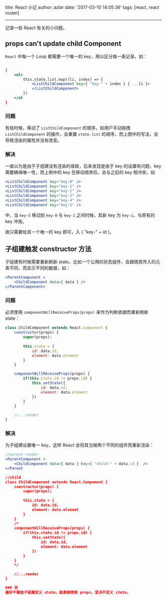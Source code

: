 title: React 小记
author: azlar
date: '2017-03-10 14:05:36'
tags: [react, react router]

---

记录一些 React 有关的小问题。
<!-- desc -->

## props can't update child Component
`React` 中每一个 *Loop* 都需要一个唯一的 key，用以区分每一条记录，如：

```jsx

{
	<ul>
		this.state.list.map((li, index) => {
			<ListChildComponent key={ "key-" + index } { ...li }>
			</ListChildComponent>
		})
	</ul
}
```

### 问题
有些时候，移动了 `ListChildComponent` 的顺序，如用户手动拖拽 `ListChildComponent` 的操作，会重置 `state.list` 的顺序，而上图中的写法，会导致渲染的属性并没有改变。

### 解决
一直以为是由于子组建没有渲染的缘故，后来发现是由于 key 的设置有问题，key 需要确保唯一性，而上例中的 key 在移动顺序后，会与之前的 key 相冲突，如

```jsx
<ListChildComponent key="key-0" />
<ListChildComponent key="key-1" />
<ListChildComponent key="key-2" />
<ListChildComponent key="key-3" />
<ListChildComponent key="key-4" />
<ListChildComponent key="key-5" />
```

中，当 `key-5` 移动到 `key-0` 与 `key-1` 之间时候，其新 key 为 `key-1`，与原有的 key 冲突。

故只需要给其一个唯一的 key 即可，入 { "key-" + id }。


## 子组建触发 constructor 方法
子组建有时候需要重新刷新 state，比如一个公用的状态组件，会跟随其传入的元素不同，而显示不同的数据，如：

```jsx
<ParentComponent >
    <ChildComponent data={ data } />
</ParentComponent>
```

### 问题
必须使用 `componentWillReceiveProps(props)` 来作为判断依据而重新刷新 state：

```jsx
class ChildComponent extends React.Component {
    constructor(props) {
        super(props);
            
        this.state = {
            id: data.id,
            element: data.element
        }
    }

    componentWillReceiveProps(props) {
        if(this.state.id != props.id) {
            this.setState({
                id: data.id,
                element: data.element
            })
        }
    }

    //...render
}
```

### 解决
为子组建设置唯一 key，这样 React 会将其当做两个不同的组件而重新渲染：

```jsx
//parent-render
<ParentComponent >
    <ChildComponent data={ data } key={ "child-" + data.id }  />
</Parent

//child
class ChildComponent extends React.Component {
    constructor(props) {
        super(props);
            
        this.state = {
            id: data.id,
            element: data.element
        }
    }
	/*
    componentWillReceiveProps(props) {
        if(this.state.id != props.id) {
            this.setState({
                id: data.id,
                element: data.element
            })
        }
    }
    */

    //...render
}

### 另
最好不要给子组建定义 state，能直接使用 props，坚决不定义 state。